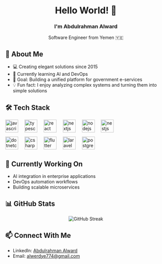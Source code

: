 <h1 align="center">Hello World! 👋</h1>

<div align="center">
  <h3>I'm Abdulrahman Alward</h3>
  <p>Software Engineer from Yemen 🇾🇪</p>
</div>

## 🚀 About Me

- 💻 Creating elegant solutions since 2015
- 🌱 Currently learning AI and DevOps
- 🎯 Goal: Building a unified platform for government e-services
- 💡 Fun fact: I enjoy analyzing complex systems and turning them into simple solutions

## 🛠️ Tech Stack

<div align="left">
  <img src="https://cdn.jsdelivr.net/gh/devicons/devicon/icons/javascript/javascript-original.svg" height="40" alt="javascript logo" />
  <img width="12" />
  <img src="https://cdn.jsdelivr.net/gh/devicons/devicon/icons/typescript/typescript-original.svg" height="40" alt="typescript logo" />
  <img width="12" />
  <img src="https://cdn.jsdelivr.net/gh/devicons/devicon/icons/react/react-original.svg" height="40" alt="react logo" />
  <img width="12" />
  <img src="https://cdn.jsdelivr.net/gh/devicons/devicon/icons/nextjs/nextjs-original.svg" height="40" alt="nextjs logo" />
  <img width="12" />
  <img src="https://cdn.jsdelivr.net/gh/devicons/devicon/icons/nodejs/nodejs-original.svg" height="40" alt="nodejs logo" />
  <img width="12" />
  <img src="https://cdn.jsdelivr.net/gh/devicons/devicon/icons/nestjs/nestjs-original.svg" height="40" alt="nestjs logo" />
</div>

<div align="left" style="margin-top: 10px;">
  <img src="https://cdn.jsdelivr.net/gh/devicons/devicon/icons/dotnetcore/dotnetcore-original.svg" height="40" alt="dotnetcore logo" />
  <img width="12" />
  <img src="https://cdn.jsdelivr.net/gh/devicons/devicon/icons/csharp/csharp-original.svg" height="40" alt="csharp logo" />
  <img width="12" />
  <img src="https://cdn.jsdelivr.net/gh/devicons/devicon/icons/flutter/flutter-original.svg" height="40" alt="flutter logo" />
  <img width="12" />
  <img src="https://cdn.jsdelivr.net/gh/devicons/devicon/icons/laravel/laravel-original.svg" height="40" alt="laravel logo" />
  <img width="12" />
  <img src="https://cdn.jsdelivr.net/gh/devicons/devicon/icons/postgresql/postgresql-original.svg" height="40" alt="postgresql logo" />
</div>

## 🌟 Currently Working On
- AI integration in enterprise applications
- DevOps automation workflows
- Building scalable microservices

## 📊 GitHub Stats

<div align="center">
  <img src="https://github-readme-streak-stats.herokuapp.com/?user=alinaji7&theme=tokyonight" alt="GitHub Streak" />
</div>

## 📫 Connect With Me
- LinkedIn: [Abdulrahman Alward](https://linkedin.com/in/abdulrahman-alward)
- Email: [alwerdye774@gmail.com](mailto:alwerdye774@gmail.com)
